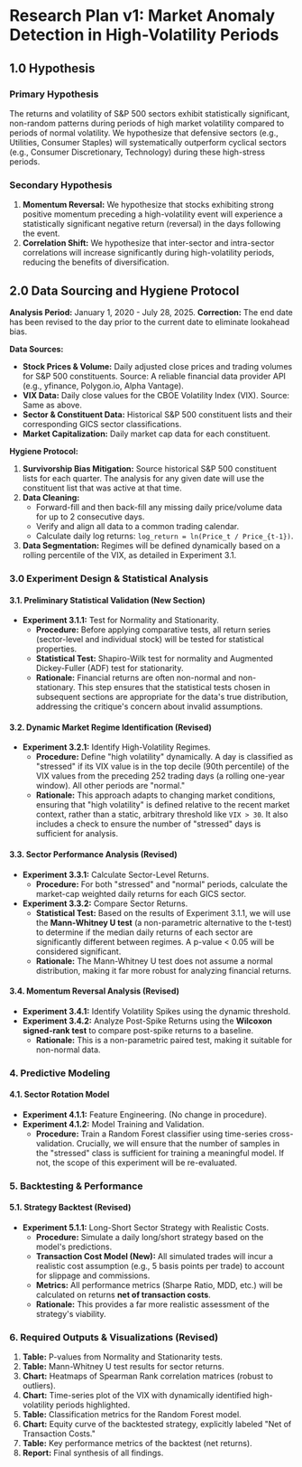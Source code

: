 # Research Plan v1: Market Anomaly Detection in High-Volatility Periods

## 1.0 Hypothesis

### Primary Hypothesis
The returns and volatility of S&P 500 sectors exhibit statistically significant, non-random patterns during periods of high market volatility compared to periods of normal volatility. We hypothesize that defensive sectors (e.g., Utilities, Consumer Staples) will systematically outperform cyclical sectors (e.g., Consumer Discretionary, Technology) during these high-stress periods.

### Secondary Hypothesis
1.  **Momentum Reversal:** We hypothesize that stocks exhibiting strong positive momentum preceding a high-volatility event will experience a statistically significant negative return (reversal) in the days following the event.
2.  **Correlation Shift:** We hypothesize that inter-sector and intra-sector correlations will increase significantly during high-volatility periods, reducing the benefits of diversification.

## 2.0 Data Sourcing and Hygiene Protocol

**Analysis Period:** January 1, 2020 - July 28, 2025. **Correction:** The end date has been revised to the day prior to the current date to eliminate lookahead bias.

**Data Sources:**
*   **Stock Prices & Volume:** Daily adjusted close prices and trading volumes for S&P 500 constituents. Source: A reliable financial data provider API (e.g., yfinance, Polygon.io, Alpha Vantage).
*   **VIX Data:** Daily close values for the CBOE Volatility Index (VIX). Source: Same as above.
*   **Sector & Constituent Data:** Historical S&P 500 constituent lists and their corresponding GICS sector classifications.
*   **Market Capitalization:** Daily market cap data for each constituent.

**Hygiene Protocol:**
1.  **Survivorship Bias Mitigation:** Source historical S&P 500 constituent lists for each quarter. The analysis for any given date will use the constituent list that was active at that time.
2.  **Data Cleaning:**
    *   Forward-fill and then back-fill any missing daily price/volume data for up to 2 consecutive days.
    *   Verify and align all data to a common trading calendar.
    *   Calculate daily log returns: `log_return = ln(Price_t / Price_{t-1})`.
3.  **Data Segmentation:** Regimes will be defined dynamically based on a rolling percentile of the VIX, as detailed in Experiment 3.1.
### 3.0 Experiment Design & Statistical Analysis

#### 3.1. Preliminary Statistical Validation (New Section)
- **Experiment 3.1.1:** Test for Normality and Stationarity.
  - **Procedure:** Before applying comparative tests, all return series (sector-level and individual stock) will be tested for statistical properties.
  - **Statistical Test:** Shapiro-Wilk test for normality and Augmented Dickey-Fuller (ADF) test for stationarity.
  - **Rationale:** Financial returns are often non-normal and non-stationary. This step ensures that the statistical tests chosen in subsequent sections are appropriate for the data's true distribution, addressing the critique's concern about invalid assumptions.

#### 3.2. Dynamic Market Regime Identification (Revised)
- **Experiment 3.2.1:** Identify High-Volatility Regimes.
  - **Procedure:** Define "high volatility" dynamically. A day is classified as "stressed" if its VIX value is in the top decile (90th percentile) of the VIX values from the preceding 252 trading days (a rolling one-year window). All other periods are "normal."
  - **Rationale:** This approach adapts to changing market conditions, ensuring that "high volatility" is defined relative to the recent market context, rather than a static, arbitrary threshold like `VIX > 30`. It also includes a check to ensure the number of "stressed" days is sufficient for analysis.

#### 3.3. Sector Performance Analysis (Revised)
- **Experiment 3.3.1:** Calculate Sector-Level Returns.
  - **Procedure:** For both "stressed" and "normal" periods, calculate the market-cap weighted daily returns for each GICS sector.
- **Experiment 3.3.2:** Compare Sector Returns.
  - **Statistical Test:** Based on the results of Experiment 3.1.1, we will use the **Mann-Whitney U test** (a non-parametric alternative to the t-test) to determine if the median daily returns of each sector are significantly different between regimes. A p-value < 0.05 will be considered significant.
  - **Rationale:** The Mann-Whitney U test does not assume a normal distribution, making it far more robust for analyzing financial returns.

#### 3.4. Momentum Reversal Analysis (Revised)
- **Experiment 3.4.1:** Identify Volatility Spikes using the dynamic threshold.
- **Experiment 3.4.2:** Analyze Post-Spike Returns using the **Wilcoxon signed-rank test** to compare post-spike returns to a baseline.
  - **Rationale:** This is a non-parametric paired test, making it suitable for non-normal data.

### 4. Predictive Modeling

#### 4.1. Sector Rotation Model
- **Experiment 4.1.1:** Feature Engineering. (No change in procedure).
- **Experiment 4.1.2:** Model Training and Validation.
  - **Procedure:** Train a Random Forest classifier using time-series cross-validation. Crucially, we will ensure that the number of samples in the "stressed" class is sufficient for training a meaningful model. If not, the scope of this experiment will be re-evaluated.

### 5. Backtesting & Performance

#### 5.1. Strategy Backtest (Revised)
- **Experiment 5.1.1:** Long-Short Sector Strategy with Realistic Costs.
  - **Procedure:** Simulate a daily long/short strategy based on the model's predictions.
  - **Transaction Cost Model (New):** All simulated trades will incur a realistic cost assumption (e.g., 5 basis points per trade) to account for slippage and commissions.
  - **Metrics:** All performance metrics (Sharpe Ratio, MDD, etc.) will be calculated on returns **net of transaction costs**.
  - **Rationale:** This provides a far more realistic assessment of the strategy's viability.

### 6. Required Outputs & Visualizations (Revised)

1.  **Table:** P-values from Normality and Stationarity tests.
2.  **Table:** Mann-Whitney U test results for sector returns.
3.  **Chart:** Heatmaps of Spearman Rank correlation matrices (robust to outliers).
4.  **Chart:** Time-series plot of the VIX with dynamically identified high-volatility periods highlighted.
5.  **Table:** Classification metrics for the Random Forest model.
6.  **Chart:** Equity curve of the backtested strategy, explicitly labeled "Net of Transaction Costs."
7.  **Table:** Key performance metrics of the backtest (net returns).
8.  **Report:** Final synthesis of all findings.

